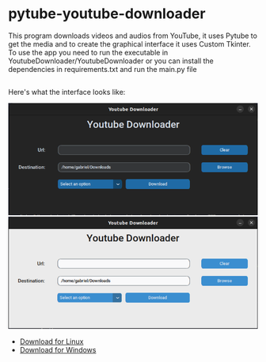 # pytube-youtube-downloader

This program downloads videos and audios from YouTube, it uses Pytube to get the media and to create the graphical interface it uses Custom Tkinter. To use the app you need to run the executable in YoutubeDownloader/YoutubeDownloader or you can install the dependencies in requirements.txt and run the main.py file


  ##
 Here's what the interface looks like:

 ![](images/interface-dark-mode.png)
![](images/interface-light-mode.png)


<ul>
  <li>
    <a href="https://www.mediafire.com/file/n5z514gbqzf2fju/YoutubeDownloader/file">Download for Linux</a>
  </li>

  <li>
    <a href="https://www.mediafire.com/file/76fwuokvlz1byv2/YoutubeDownloader.rar/file">Download for Windows</a>
  </li>

</ul>
    

